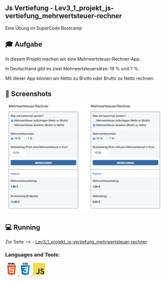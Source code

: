 ## Js Vertiefung - Lev3_1_projekt_js-vertiefung_mehrwertsteuer-rechner

Eine Übung im SuperCode Bootcamp

## 🎓 Aufgabe

In diesem Projekt machen wir eine Mehrwertsteuer-Rechner-App.

In Deutschland gibt es zwei Mehrwertsteuersätze: 19 % und 7 %.

Mit dieser App können wir Netto zu Brutto oder Brutto zu Netto rechnen.

## 📸 Screenshots

![App Screenshot](assets/img/screen.png)

## 💻 Running

Zur Seite —> - [Lev3_1_projekt_js-vertiefung_mehrwertsteuer-rechner](https://mukkez.github.io/Bootcamp/tasks/Day_49/Lev3_1_projekt_js-vertiefung_mehrwertsteuer-rechner/)

<p align="left">
</p>

<h3 align="left">Languages and Tools:</h3>
<p align="left"> <a href="https://www.w3schools.com/html/" target="_blank" rel="noreferrer"> <img src="https://raw.githubusercontent.com/devicons/devicon/master/icons/html5/html5-original-wordmark.svg" alt="html5" width="40" height="40"/> </a>
<a href="https://www.w3schools.com/css/" target="_blank" rel="noreferrer"> <img src="https://raw.githubusercontent.com/devicons/devicon/master/icons/css3/css3-original-wordmark.svg" alt="css3" width="40" height="40"/> </a> 
<a href="https://www.w3schools.com/css/" target="_blank" rel="noreferrer"> <img src="https://raw.githubusercontent.com/devicons/devicon/master/icons/javascript/javascript-original.svg" alt="css3" width="40" height="40"/> </a> </p>

